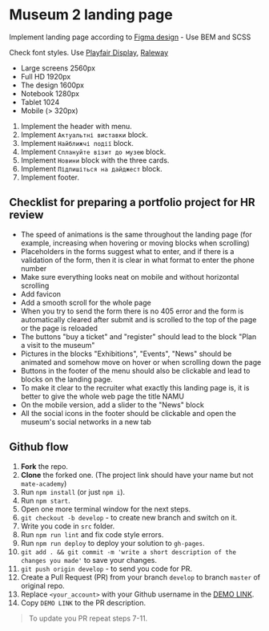 # Museum 2 landing page
Implement landing page according to [Figma design](https://www.figma.com/file/HL3XGt5ZatvJoYBhOaWY5x/museum-prototype?node-id=323%3A1957) - Use BEM and SCSS

Check font styles. Use [Playfair Display](https://fonts.google.com/specimen/Playfair+Display?query=Playfair+Display), [Raleway](https://fonts.google.com/specimen/Raleway?query=Raleway)

- Large screens 2560px
- Full HD 1920px
- The design 1600px
- Notebook 1280px
- Tablet 1024
- Mobile (> 320px)

1. Implement the header with menu.
1. Implement `Актуальтні виставки` block.
1. Implement `Найближчі події` block.
1. Implement `Сплануйте візит до музею` block.
1. Implement `Новини` block with the three cards.
1. Implement `Підпишіться на дайджест` block.
1. Implement footer.

## Checklist for preparing a portfolio project for HR review

- The speed of animations is the same throughout the landing page (for example, increasing when hovering or moving blocks when scrolling)
- Placeholders in the forms suggest what to enter, and if there is a validation of the form, then it is clear in what format to enter the phone number
- Make sure everything looks neat on mobile and without horizontal scrolling
- Add favicon
- Add a smooth scroll for the whole page
- When you try to send the form there is no 405 error and the form is automatically cleared after submit and is scrolled to the top of the page or the page is reloaded
- The buttons "buy a ticket" and "register" should lead to the block "Plan a visit to the museum"
- Pictures in the blocks "Exhibitions", "Events", "News" should be animated and somehow move on hover or when scrolling down the page
- Buttons in the footer of the menu should also be clickable and lead to blocks on the landing page.
- To make it clear to the recruiter what exactly this landing page is, it is better to give the whole web page the title NAMU
- On the mobile version, add a slider to the "News" block
- All the social icons in the footer should be clickable and open the museum's social networks in a new tab


## Github flow
1. **Fork** the repo.
2. **Clone** the forked one. (The project link should have your name but not `mate-academy`)
3. Run `npm install` (or just `npm i`).
4. Run `npm start`.
5. Open one more terminal window for the next steps.
6. `git checkout -b develop` - to create new branch and switch on it.
7. Write you code in `src` folder.
8. Run `npm run lint` and fix code style errors.
9. Run `npm run deploy` to deploy your solution to `gh-pages`.
10. `git add . && git commit -m 'write a short description of the changes you made'` to save your changes.
11. `git push origin develop` - to send you code for PR.
12. Create a Pull Request (PR) from your branch `develop` to branch `master` of original repo.
13. Replace `<your_account>` with your Github username in the
  [DEMO LINK](https://<your_account>.github.io/Museum_2/).
14. Copy `DEMO LINK` to the PR description.

> To update you PR repeat steps 7-11.
